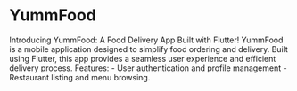 # YummFood
Introducing YummFood: A Food Delivery App Built with Flutter!  YummFood is a mobile application designed to simplify food ordering and delivery. Built using Flutter, this app provides a seamless user experience and efficient delivery process.  Features:  - User authentication and profile management - Restaurant listing and menu browsing.
